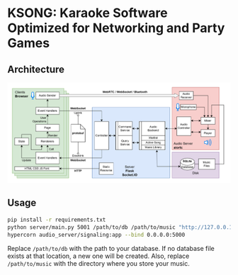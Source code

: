 # KSONG: Karaoke Software Optimized for Networking and Party Games

## Architecture

![](ksong-arch.png) 

## Usage

```bash
pip install -r requirements.txt
python server/main.py 5001 /path/to/db /path/to/music "http://127.0.0.1:5000" &
hypercorn audio_server/signaling:app --bind 0.0.0.0:5000
```

Replace `/path/to/db` with the path to your database. If no database file exists at that location, a new one will be created. Also, replace `/path/to/music` with the directory where you store your music.